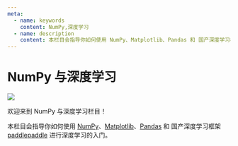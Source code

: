 ```yaml
---
meta:
  - name: keywords
    content: NumPy,深度学习
  - name: description
    content: 本栏目会指导你如何使用 NumPy、Matplotlib、Pandas 和 国产深度学习框架paddlepaddle 进行深度学习的入门。
---
```


# NumPy 与深度学习

<a href="https://www.paddlepaddle.org.cn/?from=pandas-cn" target="_blank">
  <img src="https://extraimage.net/images/2019/10/20/9d3fe9e349990cba65902826dda16f11.png">
</a>

欢迎来到 NumPy 与深度学习栏目！

本栏目会指导你如何使用 [NumPy](https://www.numpy.org.cn/)、[Matplotlib](https://www.matplotlib.org.cn/)、[Pandas](https://www.pypandas.cn/) 和 国产深度学习框架[paddlepaddle](https://www.paddlepaddle.org.cn/?from=pandas-cn) 进行深度学习的入门。
